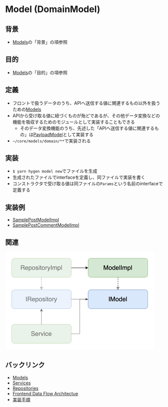 # Model (DomainModel)

## 背景
- [Models](./index.md)の「背景」の項参照

## 目的
- [Models](./index.md)の「目的」の項参照

## 定義
- フロントで扱うデータのうち、APIへ送信する値に関連するもの以外を扱うための[Models](./index.md)
- APIから受け取る値に紐づくものが殆どであるが、その他データ変換などの機能を吸収するためのモジュールとして実装することもできる
  - そのデータ変換機能のうち、先述した「APIへ送信する値に関連するもの」は[PayloadModel](./payload.md)として実装する
- `~/core/models/domain/**`で実装される

## 実装
- `$ yarn hygen model new`でファイルを生成
- 生成されたファイルでinterfaceを定義し、同ファイルで実装を書く
- コンストラクタで受け取る値は同ファイルの`Params`という名前のinterfaceで定義する

## 実装例
- [SamplePostModelImpl](https://github.com/ispec-inc/monorepo/blob/update/frontend/data-flow/typescript/apps/admin/core/models/domain/sample/index.ts)
- [SamplePostCommentModelImpl](https://github.com/ispec-inc/monorepo/blob/update/frontend/data-flow/typescript/apps/admin/core/models/domain/sample/comment/index.ts)

## 関連
![関連](./domain.png "関連")

## バックリンク
- [Models](./index.md)
- [Services](../service/index.md)
- [Repositories](../repositories/index.md)
- [Frontend Data Flow Architectue](../../index.md)
- [実装手順](../../impl-procedure.md)
